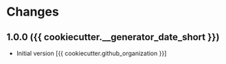 # Changes
## 1.0.0 ({{ cookiecutter.__generator_date_short }})

- Initial version [{{ cookiecutter.github_organization }}]
